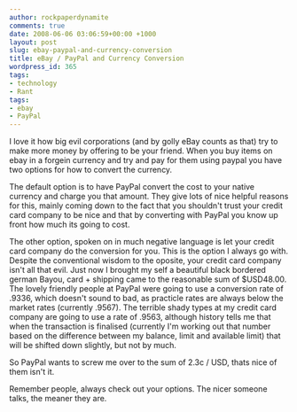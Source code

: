```yaml
---
author: rockpaperdynamite
comments: true
date: 2008-06-06 03:06:59+00:00 +1000
layout: post
slug: ebay-paypal-and-currency-conversion
title: eBay / PayPal and Currency Conversion
wordpress_id: 365
tags:
- technology
- Rant
tags:
- ebay
- PayPal
---
```


I love it how big evil corporations (and by golly eBay counts as that) try to make more money by offering to be your friend. When you buy items on ebay in a forgein currency and try and pay for them using paypal you have two options for how to convert the currency.

The default option is to have PayPal convert the cost to your native currency and charge you that amount. They give lots of nice helpful reasons for this, mainly coming down to the fact that you shouldn't trust your credit card company to be nice and that by converting with PayPal you know up front how much its going to cost.

The other option, spoken on in much negative language is let your credit card company do the conversion for you. This is the option I always go with. Despite the conventional wisdom to the oposite, your credit card company isn't all that evil. Just now I brought my self a beautiful black bordered german Bayou, card + shipping came to the reasonable sum of $USD48.00. The lovely friendly people at PayPal were going to use a conversion rate of .9336, which doesn't sound to bad, as practicle rates are always below the market rates (currently .9567). The terrible shady types at my credit card company are going to use a rate of .9563, although history tells me that when the transaction is finalised (currently I'm working out that number based on the difference between my balance, limit and available limit) that will be shifted down slightly, but not by much.

So PayPal wants to screw me over to the sum of 2.3c / USD, thats nice of them isn't it.

Remember people, always check out your options. The nicer someone talks, the meaner they are.
